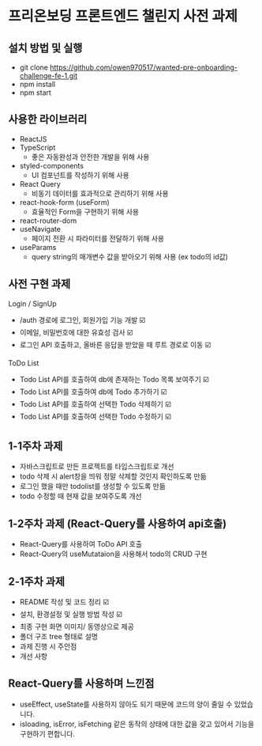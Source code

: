 # 프리온보딩 프론트엔드 챌린지 사전 과제

## 설치 방법 및 실행

- git clone https://github.com/owen970517/wanted-pre-onboarding-challenge-fe-1.git
- npm install
- npm start

## 사용한 라이브러리

- ReactJS
- TypeScript 
    - 좋은 자동완성과 안전한 개발을 위해 사용
- styled-components
    - UI 컴포넌트를 작성하기 위해 사용
- React Query
    - 비동기 데이터를 효과적으로 관리하기 위해 사용
- react-hook-form (useForm)
    - 효율적인 Form을 구현하기 위해 사용
- react-router-dom
- useNavigate
    - 페이지 전환 시 파라미터를 전달하기 위해 사용
- useParams
    - query string의 매개변수 값을 받아오기 위해 사용 (ex todo의 id값)

## 사전 구현 과제

Login / SignUp 

- /auth 경로에 로그인, 회원가입 기능 개발 ☑️ 
- 이메일, 비밀번호에 대한 유효성 검사  ☑️ 
- 로그인 API 호출하고, 올바른 응답을 받았을 때 루트 경로로 이동 ☑️ 

ToDo List  

- Todo List API를 호출하여 db에 존재하는 Todo 목록 보여주기 ☑️ 
- Todo List API를 호출하여 db에 Todo 추가하기 ☑️ 
- Todo List API를 호출하여 선택한 Todo 삭제하기 ☑️ 
- Todo List API를 호출하여 선택한 Todo 수정하기  ☑️ 



## 1-1주차 과제 

- 자바스크립트로 만든 프로젝트를 타입스크립트로 개선
- todo 삭제 시 alert창을 띄워 정말 삭제할 것인지 확인하도록 만듦
- 로그인 했을 때만 todolist를 생성할 수 있도록 만듦
- todo 수정할 때 현재 값을 보여주도록 개선

## 1-2주차 과제 (React-Query를 사용하여 api호출)

- React-Query를 사용하여 ToDo API 호출 
- React-Query의 useMutataion을 사용해서 todo의 CRUD 구현

## 2-1주차 과제 

- README 작성 및 코드 정리 ☑️ 
- 설치, 환경설정 및 실행 방법 작성 ☑️ 
- 최종 구현 화면 이미지/ 동영상으로 제공
- 폴더 구조 tree 형태로 설명 
- 과제 진행 시 주안점 
- 개선 사항

## React-Query를 사용하며 느낀점 

- useEffect, useState를 사용하지 않아도 되기 때문에 코드의 양이 줄일 수 있었습니다.
- isloading, isError, isFetching 같은 동작의 상태에 대한 값을 갖고 있어서 기능을 구현하기 편합니다.


